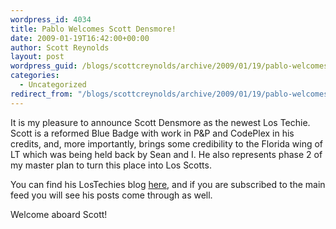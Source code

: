 ```yaml
---
wordpress_id: 4034
title: Pablo Welcomes Scott Densmore!
date: 2009-01-19T16:42:00+00:00
author: Scott Reynolds
layout: post
wordpress_guid: /blogs/scottcreynolds/archive/2009/01/19/pablo-welcomes-scott-densmore.aspx
categories:
  - Uncategorized
redirect_from: "/blogs/scottcreynolds/archive/2009/01/19/pablo-welcomes-scott-densmore.aspx/"
---
```

It is my pleasure to announce Scott Densmore as the newest Los Techie. Scott is a reformed Blue Badge with work in P&P and CodePlex in his credits, and, more importantly, brings some credibility to the Florida wing of LT which was being held back by Sean and I. He also represents phase 2 of my master plan to turn this place into Los Scotts.

You can find his LosTechies blog [here](/blogs/scottdensmore/default.aspx), and if you are subscribed to the main feed you will see his posts come through as well.

Welcome aboard Scott!